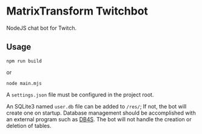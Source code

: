 # MatrixTransform Twitchbot

NodeJS chat bot for Twitch.

## Usage

```.
npm run build
```

or

```.
node main.mjs
```

A `settings.json` file must be configured in the project root.

An SQLite3 named `user.db` file can be added to `/res/`; If not, the bot will create one on startup. Database management should be accomplished with an external program such as [DB4S](https://github.com/sqlitebrowser/sqlitebrowser). The bot will not handle the creation or deletion of tables.
